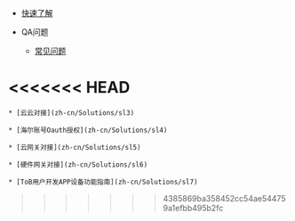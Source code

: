 * [快速了解](README)


* QA问题

	* [常见问题](zh-cn/helper/hp1)  


<<<<<<< HEAD
=======
	* [云云对接](zh-cn/Solutions/sl3)

	* [海尔账号Oauth授权](zh-cn/Solutions/sl4)  

	* [云网关对接](zh-cn/Solutions/sl5)  

	* [硬件网关对接](zh-cn/Solutions/sl6) 

	* [ToB用户开发APP设备功能指南](zh-cn/Solutions/sl7) 
>>>>>>> 4385869ba358452cc54ae544759a1efbb495b2fc
	



